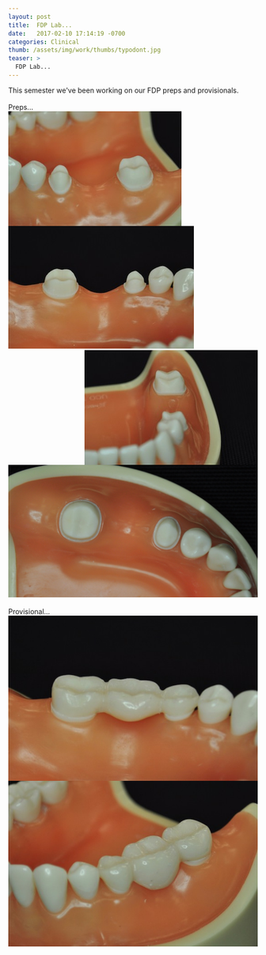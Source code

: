 ```yaml
---
layout: post
title:  FDP Lab...
date:   2017-02-10 17:14:19 -0700
categories: Clinical
thumb: /assets/img/work/thumbs/typodont.jpg
teaser: >
  FDP Lab...
---
```


This semester we've been working on our FDP preps and provisionals.
<br>
<br>
Preps...
<br>
<img src="/assets/img/work/full/18_20_B.jpg" style="float:left;" class="mr12 border border--gray border--2"/>
<img src="/assets/img/work/full/18_20_L.jpg" style="float:center;" class="mr12 border border--gray border--2"/>
<img src="/assets/img/work/full/18_20_M.jpg" style="float:right;" class="mr12 border border--gray border--2"/>
<img src="/assets/img/work/full/18_20_O.jpg" style="float:center;" class="mr12 border border--gray border--2"/>
<br>
<br>
Provisional...
<br>
<img src="/assets/img/work/full/18_20_provisional_L.jpg" style="float:left;" class="mr12 border border--gray border--1"/>
<img src="/assets/img/work/full/18_20_provisional_B.jpg" style="float:right;" class="mr12 border border--gray border--1"/>
